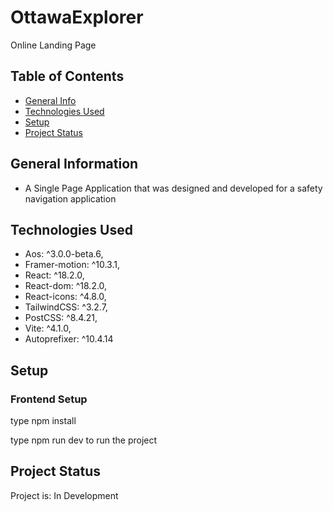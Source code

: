 # OttawaExplorer
Online Landing Page 

## Table of Contents
* [General Info](#general-information)
* [Technologies Used](#technologies-used)
* [Setup](#setup)
* [Project Status](#project-status)

## General Information
- A Single Page Application that was designed and developed for a safety navigation application

## Technologies Used
- Aos: ^3.0.0-beta.6,
- Framer-motion: ^10.3.1,
- React: ^18.2.0,
- React-dom: ^18.2.0,
- React-icons: ^4.8.0,
- TailwindCSS: ^3.2.7,
- PostCSS: ^8.4.21,
- Vite: ^4.1.0,
- Autoprefixer: ^10.4.14

## Setup

### Frontend Setup

type npm install

type npm run dev to run the project


## Project Status
Project is: In Development
